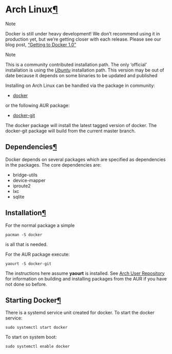 Arch Linux[¶](#arch-linux "Permalink to this headline")
=======================================================

Note

Docker is still under heavy development! We don’t recommend using it in
production yet, but we’re getting closer with each release. Please see
our blog post, [“Getting to Docker
1.0”](http://blog.docker.io/2013/08/getting-to-docker-1-0/)

Note

This is a community contributed installation path. The only ‘official’
installation is using the [*Ubuntu*](../ubuntulinux/#ubuntu-linux)
installation path. This version may be out of date because it depends on
some binaries to be updated and published

Installing on Arch Linux can be handled via the package in community:

-   [docker](https://www.archlinux.org/packages/community/x86_64/docker/)

or the following AUR package:

-   [docker-git](https://aur.archlinux.org/packages/docker-git/)

The docker package will install the latest tagged version of docker. The
docker-git package will build from the current master branch.

Dependencies[¶](#dependencies "Permalink to this headline")
-----------------------------------------------------------

Docker depends on several packages which are specified as dependencies
in the packages. The core dependencies are:

-   bridge-utils
-   device-mapper
-   iproute2
-   lxc
-   sqlite

Installation[¶](#installation "Permalink to this headline")
-----------------------------------------------------------

For the normal package a simple

    pacman -S docker

is all that is needed.

For the AUR package execute:

    yaourt -S docker-git

The instructions here assume **yaourt** is installed. See [Arch User
Repository](https://wiki.archlinux.org/index.php/Arch_User_Repository#Installing_packages)
for information on building and installing packages from the AUR if you
have not done so before.

Starting Docker[¶](#starting-docker "Permalink to this headline")
-----------------------------------------------------------------

There is a systemd service unit created for docker. To start the docker
service:

    sudo systemctl start docker

To start on system boot:

    sudo systemctl enable docker
